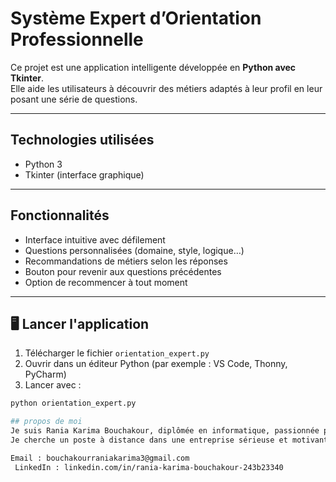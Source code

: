 #  Système Expert d’Orientation Professionnelle

Ce projet est une application intelligente développée en **Python avec Tkinter**.  
Elle aide les utilisateurs à découvrir des métiers adaptés à leur profil en leur posant une série de questions.

---

##  Technologies utilisées

- Python 3
- Tkinter (interface graphique)

---

##  Fonctionnalités

- Interface intuitive avec défilement
- Questions personnalisées (domaine, style, logique…)
- Recommandations de métiers selon les réponses
- Bouton pour revenir aux questions précédentes
- Option de recommencer à tout moment

---

## 🖥 Lancer l'application

1. Télécharger le fichier `orientation_expert.py`
2. Ouvrir dans un éditeur Python (par exemple : VS Code, Thonny, PyCharm)
3. Lancer avec :

```bash
python orientation_expert.py

## propos de moi
Je suis Rania Karima Bouchakour, diplômée en informatique, passionnée par l’IA et les interfaces graphiques.
Je cherche un poste à distance dans une entreprise sérieuse et motivante.

Email : bouchakourraniakarima3@gmail.com
 LinkedIn : linkedin.com/in/rania-karima-bouchakour-243b23340

